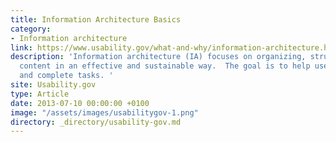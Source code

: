 ```yaml
---
title: Information Architecture Basics
category:
- Information architecture
link: https://www.usability.gov/what-and-why/information-architecture.html
description: 'Information architecture (IA) focuses on organizing, structuring, and labeling
  content in an effective and sustainable way.  The goal is to help users find information
  and complete tasks. '
site: Usability.gov
type: Article
date: 2013-07-10 00:00:00 +0100
image: "/assets/images/usabilitygov-1.png"
directory: _directory/usability-gov.md
---
```

